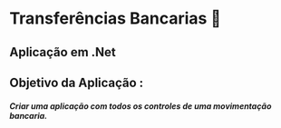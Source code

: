 # Transferências Bancarias :bank:

## Aplicação em .Net

## 

## Objetivo da Aplicação :



##### **Criar uma aplicação com todos os controles de uma movimentação bancaria.**




